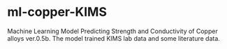 # ml-copper-KIMS
Machine Learning Model Predicting Strength and Conductivity of Copper alloys ver.0.5b.
The model trained KIMS lab data and some literature data.
